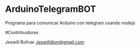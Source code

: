 # ArduinoTelegramBOT

Programa para comunicar Arduino con telegram usando nodejs


#Contribuidores

Jeswill Bolivar
Jeswilldbm@gmail.com
